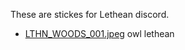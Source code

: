 These are stickes for Lethean discord.

- [LTHN_WOODS_001.jpeg](https://github.com/letheanVPN/designs/blob/main/stickers/LTHN_WOODS_001.png) owl lethean
